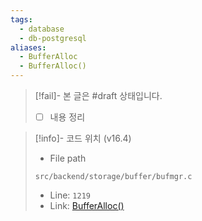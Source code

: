 ```yaml
---
tags:
  - database
  - db-postgresql
aliases:
  - BufferAlloc
  - BufferAlloc()
---
```

> [!fail]- 본 글은 #draft 상태입니다.
> - [ ] 내용 정리

> [!info]- 코드 위치 (v16.4)
> - File path
> ```
> src/backend/storage/buffer/bufmgr.c
> ```
> - Line: `1219`
> - Link: [BufferAlloc()](https://github.com/postgres/postgres/blob/REL_16_4/src/backend/storage/buffer/bufmgr.c#L1196-L1399)